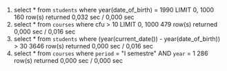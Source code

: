 1) select * from `students` where year(date_of_birth) = 1990 LIMIT 0, 1000	160 row(s) returned	0,032 sec / 0,000 sec
2) select * from `courses` where cfu > 10 LIMIT 0, 1000	479 row(s) returned	0,000 sec / 0,016 sec
3) select * from `students` where (year(current_date()) - year(date_of_birth)) > 30	3646 row(s) returned	0,000 sec / 0,016 sec
4) select * from `courses` where `period` = "I semestre" AND `year` = 1	286 row(s) returned	0,000 sec / 0,000 sec


